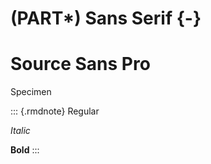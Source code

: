 # (PART\*) Sans Serif {-}

# Source Sans Pro

Specimen

::: {.rmdnote}
Regular

_Italic_

**Bold**
:::

<!-- font -->

<link rel="preconnect" href="https://fonts.googleapis.com">
<link rel="preconnect" href="https://fonts.gstatic.com" crossorigin>
<link href="https://fonts.googleapis.com/css2?family=Source+Sans+Pro:ital,wght@0,400;0,700;1,400&display=swap" rel="stylesheet">

<style type="text/css">
.rmdnote { font-family: "Source Sans Pro", sans-serif; }
</style>
